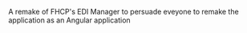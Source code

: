 A remake of FHCP's EDI Manager to persuade eveyone to remake the application as an Angular application